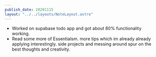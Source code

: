 ```yaml
---
publish_date: 20201115
layout: "../../layouts/NoteLayout.astro"
---
```

- Worked on supabase todo app and got about 80% functionality working. 
- Read some more of Essentialsm. more tips which im already already applying interestingly. side projects and messing around spur on the best thoughts and creativity.
